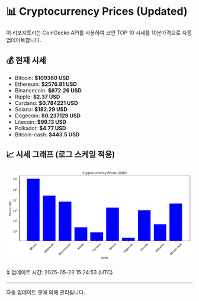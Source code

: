 
# 📊 Cryptocurrency Prices (Updated)

이 리포지토리는 CoinGecko API를 사용하여 코인 TOP 10 시세를 10분가격으로 자동 업데이트합니다.

## 💰 현재 시세
- Bitcoin: **$109360 USD**
- Ethereum: **$2576.81 USD**
- Binancecoin: **$672.26 USD**
- Ripple: **$2.37 USD**
- Cardano: **$0.784221 USD**
- Solana: **$182.29 USD**
- Dogecoin: **$0.237129 USD**
- Litecoin: **$99.13 USD**
- Polkadot: **$4.77 USD**
- Bitcoin-cash: **$443.5 USD**

## 📈 시세 그래프 (로그 스케일 적용)
![Crypto Prices](crypto_prices.png)

⏳ 업데이트 시간: 2025-05-23 15:24:53 (UTC)

---
자동 업데이트 봇에 의해 관리됩니다.
